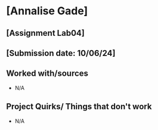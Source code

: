 # [Annalise Gade]
## [Assignment Lab04]
## [Submission date: 10/06/24]
## Worked with/sources 
* N/A
## Project Quirks/ Things that don't work
* N/A
